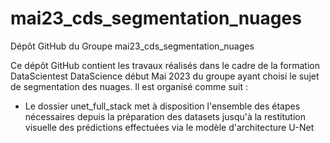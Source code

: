 # mai23_cds_segmentation_nuages

Dépôt GitHub du Groupe mai23_cds_segmentation_nuages

Ce dépôt GitHub contient les travaux réalisés dans le cadre de la formation DataScientest DataScience début Mai 2023 du groupe ayant choisi le sujet de segmentation des nuages.
Il est organisé comme suit :
- Le dossier unet_full_stack met à disposition l'ensemble des étapes nécessaires depuis la préparation des datasets jusqu'à la restitution visuelle des prédictions
effectuées via le modèle d'architecture U-Net